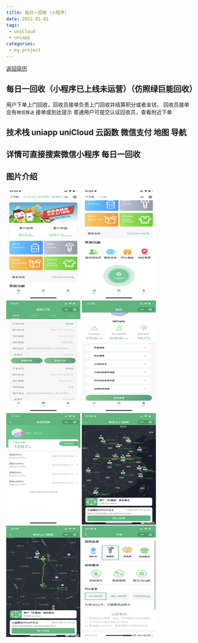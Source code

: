 ```yaml
---
title: 每日一回收（小程序）
date: 2022-01-01
tags:
 - uniCloud
 - uniapp
categories:
 - my-project
---
```


[返回简历](../other/my.md)
## 每日一回收（小程序已上线未运营）（仿照绿巨能回收）
用户下单上门回收，回收员接单负责上门回收并结算积分或者金钱，
回收员接单会有`微信推送` 接单或到达提示
普通用户可提交认证回收员，查看附近下单
## 技术栈 uniapp uniCloud 云函数 微信支付 地图 导航
## 详情可直接搜索微信小程序 每日一回收
## 图片介绍

<img src='./img_12.png' style="width:200px; height:300px">
<img src='./img_13.png' style="width:200px; height:300px">
<img src='./img_14.png' style="width:200px; height:300px">
<img src='./img_15.png' style="width:200px; height:300px">
<img src='./img_16.png' style="width:200px; height:300px">
<img src='./img_17.png' style="width:200px; height:300px">
<img src='./img_18.png' style="width:200px; height:300px">
<img src='./img_19.png' style="width:200px; height:300px">


